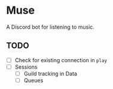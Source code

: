 # Muse

A Discord bot for listening to music.

## TODO

- [ ] Check for existing connection in `play`
- [ ] Sessions
	- [ ] Guild tracking in Data
	- [ ] Queues

